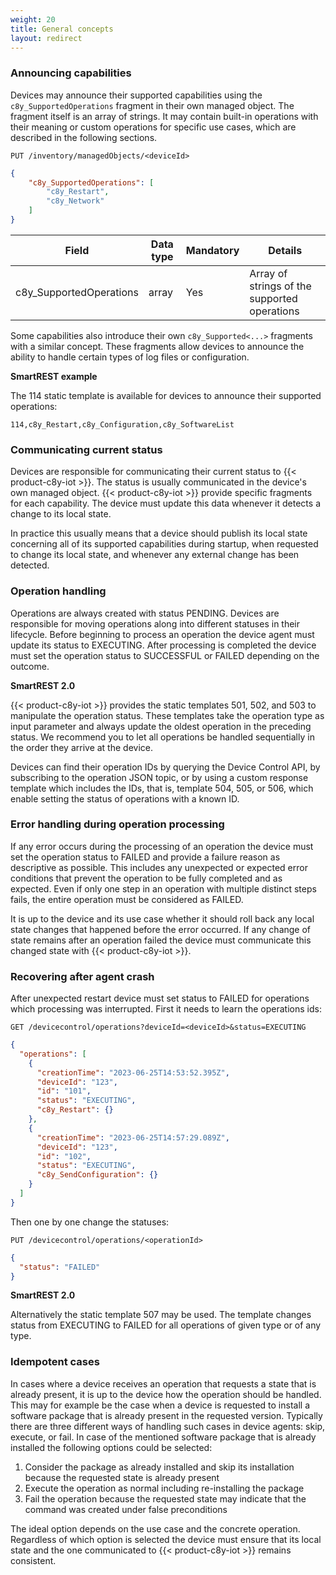 ```yaml
---
weight: 20
title: General concepts
layout: redirect
---
```


### Announcing capabilities

Devices may announce their supported capabilities using the ```c8y_SupportedOperations``` fragment in their own managed object. The fragment itself is an array of strings. It may contain built-in operations with their meaning or custom operations for specific use cases, which are described in the following sections.

```http
PUT /inventory/managedObjects/<deviceId>
```
```json
{
    "c8y_SupportedOperations": [
        "c8y_Restart",
        "c8y_Network"
    ]
}
```

|Field|Data type|Mandatory|Details|
|----|----|----|----|
|c8y_SupportedOperations|array|Yes|Array of strings of the supported operations|

Some capabilities also introduce their own ```c8y_Supported<...>``` fragments with a similar concept. These fragments allow devices to announce the ability to handle certain types of log files or configuration.

**SmartREST example**

The 114 static template is available for devices to announce their supported operations:

`114,c8y_Restart,c8y_Configuration,c8y_SoftwareList`


### Communicating current status

Devices are responsible for communicating their current status to {{< product-c8y-iot >}}. The status is usually communicated in the device's own managed object. {{< product-c8y-iot >}} provide specific fragments for each capability. The device must update this data whenever it detects a change to its local state.

In practice this usually means that a device should publish its local state concerning all of its supported capabilities during startup, when requested to change its local state, and whenever any external change has been detected.

### Operation handling

Operations are always created with status PENDING. Devices are responsible for moving operations along into different statuses in their lifecycle. Before beginning to process an operation the device agent must update its status to EXECUTING. After processing is completed the device must set the operation status to SUCCESSFUL or FAILED depending on the outcome.

**SmartREST 2.0**

{{< product-c8y-iot >}} provides the static templates 501, 502, and 503 to manipulate the operation status. These templates take the operation type as input parameter and always update the oldest operation in the preceding status. We recommend you to let all operations be handled sequentially in the order they arrive at the device.

Devices can find their operation IDs by querying the Device Control API, by subscribing to the operation JSON topic, or by using a custom response template which includes the IDs, that is, template 504, 505, or 506, which enable setting the status of operations with a known ID.

### Error handling during operation processing

If any error occurs during the processing of an operation the device must set the operation status to FAILED and provide a failure reason as descriptive as possible. This includes any unexpected or expected error conditions that prevent the operation to be fully completed and as expected. Even if only one step in an operation with multiple distinct steps fails, the entire operation must be considered as FAILED.

It is up to the device and its use case whether it should roll back any local state changes that happened before the error occurred. If any change of state remains after an operation failed the device must communicate this changed state with {{< product-c8y-iot >}}.

### Recovering after agent crash

After unexpected restart device must set status to FAILED for operations which processing was interrupted. First it needs to learn the operations ids:

```http
GET /devicecontrol/operations?deviceId=<deviceId>&status=EXECUTING
```

```json
{
  "operations": [
    {
      "creationTime": "2023-06-25T14:53:52.395Z",
      "deviceId": "123",
      "id": "101",
      "status": "EXECUTING",
      "c8y_Restart": {}
    },
    {
      "creationTime": "2023-06-25T14:57:29.089Z",
      "deviceId": "123",
      "id": "102",
      "status": "EXECUTING",
      "c8y_SendConfiguration": {}
    }
  ]
}
```

Then one by one change the statuses:

```http
PUT /devicecontrol/operations/<operationId>
```

```json
{
  "status": "FAILED"
}
```

**SmartREST 2.0**

Alternatively the static template 507 may be used. The template changes status from EXECUTING to FAILED for all operations of given type or of any type.

### Idempotent cases

In cases where a device receives an operation that requests a state that is already present, it is up to the device how the operation should be handled. This may for example be the case when a device is requested to install a software package that is already present in the requested version. Typically there are three different ways of handling such cases in device agents: skip, execute, or fail. In case of the mentioned software package that is already installed the following options could be selected:

1. Consider the package as already installed and skip its installation because the requested state is already present
2. Execute the operation as normal including re-installing the package
3. Fail the operation because the requested state may indicate that the command was created under false preconditions

The ideal option depends on the use case and the concrete operation. Regardless of which option is selected the device must ensure that its local state and the one communicated to {{< product-c8y-iot >}} remains consistent.
